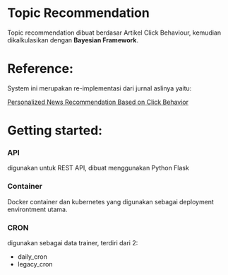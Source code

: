 # Topic Recommendation

Topic recommendation dibuat berdasar Artikel Click Behaviour, kemudian dikalkulasikan dengan **Bayesian Framework**.

# Reference:
System ini merupakan re-implementasi dari jurnal aslinya yaitu:

[Personalized News Recommendation Based on Click Behavior](https://static.googleusercontent.com/media/research.google.com/en//pubs/archive/35599.pdf)

# Getting started:
### API
digunakan untuk REST API, dibuat menggunakan Python Flask

### Container
Docker container dan kubernetes yang digunakan sebagai deployment environtment utama.

### CRON
digunakan sebagai data trainer, terdiri dari 2:
- daily_cron
- legacy_cron
